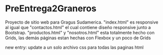 # PreEntrega2Graneros
Proyecto de sitio web para Gragus Sudamerica.
"index.html" es responsive al igual que "contactos.html" el cual contiene diseño responsive junto a Bootstrap.
"productos.html" y "nosotros.html" esta totalmente hecho con Grids, las demás páginas estan hechas con Flexbox y un poco de Grids

new entry: update a un solo archivo css para todas las paginas html
